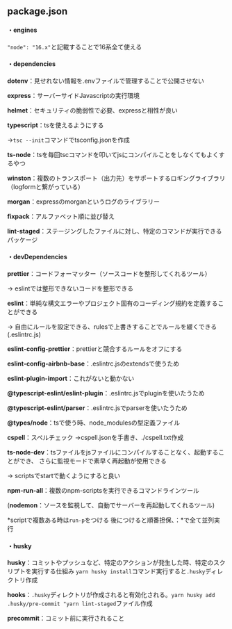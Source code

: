 ## package.json

#### ・engines

  `"node": "16.x"`と記載することで16系全て使える

#### ・dependencies

__dotenv__：見せれない情報を.envファイルで管理することで公開させない

__express__：サーバーサイドJavascriptの実行環境

__helmet__：セキュリティの脆弱性で必要、expressと相性が良い

__typescript__：tsを使えるようにする

&rarr;`tsc --init`コマンドでtsconfig.jsonを作成

__ts-node__：tsを毎回tscコマンドを叩いてjsにコンパイルことをしなくてもよくするやつ

__winston__：複数のトランスポート（出力先）をサポートするロギングライブラリ（logformと繋がっている）

__morgan__：expressのmorganというログのライブラリー

__fixpack__：アルファベット順に並び替え

__lint-staged__：ステージングしたファイルに対し、特定のコマンドが実行できるパッケージ

#### ・devDependencies

__prettier__：コードフォーマッター（ソースコードを整形してくれるツール）

&rarr; eslintでは整形できないコードを整形できる

__eslint__：単純な構文エラーやプロジェクト固有のコーディング規約を定義することができる

&rarr; 自由にルールを設定できる、rulesで上書きすることでルールを緩くできる(.eslintrc.js)

__eslint-config-prettier__：prettierと競合するルールをオフにする

__eslint-config-airbnb-base__：.eslintrc.jsのextendsで使うため

__eslint-plugin-import__：これがないと動かない

__@typescript-eslint/eslint-plugin__：.eslintrc.jsでpluginを使いたうため

__@typescript-eslint/parser__：.eslintrc.jsでparserを使いたうため

__@types/node__：tsで使う時、node_modulesの型定義ファイル

__cspell__：スペルチェック
&rarr;cspell.jsonを手書き、./cspell.txt作成

__ts-node-dev__：tsファイルをjsファイルにコンパイルすることなく、起動することができ、
さらに監視モードで素早く再起動が使用できる

&rarr; scriptsでstartで動くようにすると良い

__npm-run-all__：複数のnpm-scriptsを実行できるコマンドラインツール

(__nodemon__：ソースを監視して、自動でサーバーを再起動してくれるツール)

*scriptで複数ある時は`run-p`をつける 後につけると順番担保、：*で全て並列実行

#### ・husky

__husky__：コミットやプッシュなど、特定のアクションが発生した時、特定のスクリプトを実行する仕組み `yarn husky install`コマンド実行すると`.husky`ディレクトリ作成

__hooks__：`.husky`ディレクトリが作成されると有効化される。`yarn husky add .husky/pre-commit "yarn lint-staged`ファイル作成

__precommit__：コミット前に実行されること